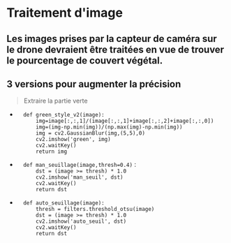 # Traitement d'image
## Les images prises par la capteur de caméra sur le drone devraient être traitées en vue de trouver le pourcentage de couvert végétal.

## 3 versions pour augmenter la précision

> Extraire la partie verte

*  
        def green_style_v2(image):
            img=image[:,:,1]/(image[:,:,1]+image[:,:,2]+image[:,:,0])
            img=(img-np.min(img))/(np.max(img)-np.min(img))
            img = cv2.GaussianBlur(img,(5,5),0) 
            cv2.imshow('green', img)
            cv2.waitKey()
            return img

*       
        def man_seuillage(image,thresh=0.4)：
            dst = (image >= thresh) * 1.0
            cv2.imshow('man_seuil', dst)
            cv2.waitKey()
            return dst
   

*
        def auto_seuillage(image):  
            thresh = filters.threshold_otsu(image)
            dst = (image >= thresh) * 1.0
            cv2.imshow('auto_seuil', dst)
            cv2.waitKey()
            return dst
